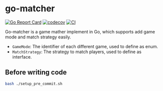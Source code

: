 # go-matcher

[![Go Report Card](https://goreportcard.com/badge/github.com/hedon954/go-matcher)](https://goreportcard.com/report/github.com/hedon954/go-matcher)
[![codecov](https://codecov.io/github/hedon954/go-matcher/graph/badge.svg?token=FEW1EL1FKG)](https://codecov.io/github/hedon954/go-matcher)
[![CI](https://github.com/hedon954/go-matcher/workflows/build/badge.svg)](https://github.com/hedon954/go-matcher/actions)

Go-matcher is a game mather implement in Go, which supports add game mode and match strategy easily.

- `GameMode`: The identifier of each different game, used to define as enum.
- `MatchStrategy`: The strategy to match players, used to define as interface.


## Before writing code

```bash
bash ./setup_pre_commit.sh
```